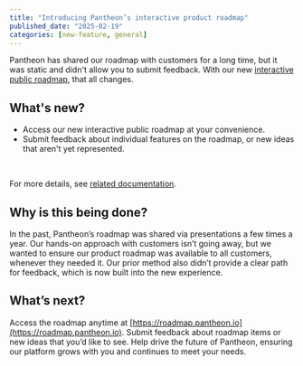 ```yaml
---
title: "Introducing Pantheon’s interactive product roadmap"
published_date: "2025-02-19"
categories: [new-feature, general]
---
```

Pantheon has shared our roadmap with customers for a long time, but it was static and didn't allow you to submit feedback. With our new [interactive public roadmap](https://roadmap.pantheon.io), that all changes.

## What's new? 

* Access our new interactive public roadmap at your convenience.
* Submit feedback about individual features on the roadmap, or new ideas that aren't yet represented.

<br/>

For more details, see [related documentation](/roadmap).

## Why is this being done?
In the past, Pantheon’s roadmap was shared via presentations a few times a year. Our hands-on approach with customers isn’t going away, but we wanted to ensure our product roadmap was available to all customers, whenever they needed it. Our prior method also didn’t provide a clear path for feedback, which is now built into the new experience.

## What’s next?
Access the roadmap anytime at [https://roadmap.pantheon.io](https://roadmap.pantheon.io). Submit feedback about roadmap items or new ideas that you’d like to see. Help drive the future of Pantheon, ensuring our platform grows with you and continues to meet your needs.

